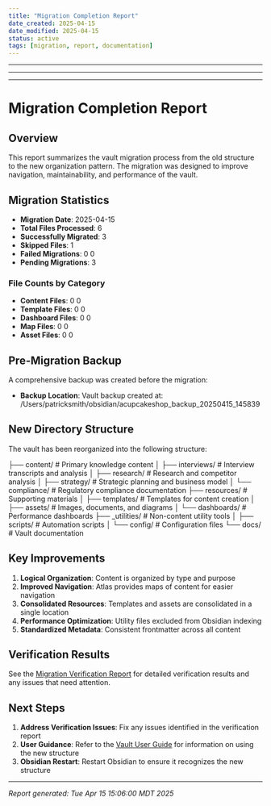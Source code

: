 ```yaml
---
title: "Migration Completion Report"
date_created: 2025-04-15
date_modified: 2025-04-15
status: active
tags: [migration, report, documentation]
---
```


---

---

---

# Migration Completion Report

## Overview

This report summarizes the vault migration process from the old structure to the new organization pattern. The migration was designed to improve navigation, maintainability, and performance of the vault.

## Migration Statistics

- **Migration Date**: 2025-04-15
- **Total Files Processed**: 6
- **Successfully Migrated**: 3
- **Skipped Files**: 1
- **Failed Migrations**: 0
0
- **Pending Migrations**: 3

### File Counts by Category

- **Content Files**: 0
0
- **Template Files**: 0
0
- **Dashboard Files**: 0
0
- **Map Files**: 0
0
- **Asset Files**: 0
0

## Pre-Migration Backup

A comprehensive backup was created before the migration:

- **Backup Location**: Vault backup created at: /Users/patricksmith/obsidian/acupcakeshop_backup_20250415_145839

## New Directory Structure

The vault has been reorganized into the following structure:

├── content/                      # Primary knowledge content
│   ├── interviews/               # Interview transcripts and analysis
│   ├── research/                 # Research and competitor analysis
│   ├── strategy/                 # Strategic planning and business model
│   └── compliance/               # Regulatory compliance documentation
├── resources/                    # Supporting materials
│   ├── templates/                # Templates for content creation
│   ├── assets/                   # Images, documents, and diagrams
│   └── dashboards/               # Performance dashboards
├── _utilities/                   # Non-content utility tools
│   ├── scripts/                  # Automation scripts
│   └── config/                   # Configuration files
└── docs/                         # Vault documentation

## Key Improvements

1. **Logical Organization**: Content is organized by type and purpose
2. **Improved Navigation**: Atlas provides maps of content for easier navigation
3. **Consolidated Resources**: Templates and assets are consolidated in a single location
4. **Performance Optimization**: Utility files excluded from Obsidian indexing
5. **Standardized Metadata**: Consistent frontmatter across all content

## Verification Results

See the [Migration Verification Report](migration_verification_report.md) for detailed verification results and any issues that need attention.

## Next Steps

1. **Address Verification Issues**: Fix any issues identified in the verification report
2. **User Guidance**: Refer to the [Vault User Guide](vault_user_guide.md) for information on using the new structure
3. **Obsidian Restart**: Restart Obsidian to ensure it recognizes the new structure

---

*Report generated: Tue Apr 15 15:06:00 MDT 2025*
